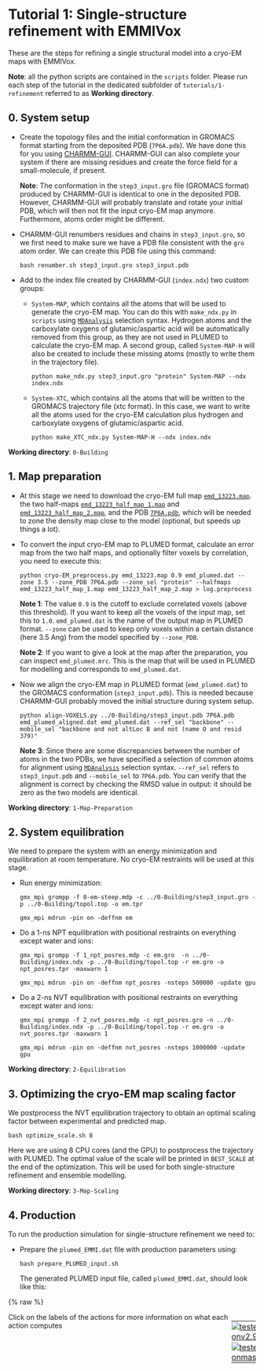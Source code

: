 # Tutorial 1: Single-structure refinement with EMMIVox

These are the steps for refining a single structural model into a cryo-EM maps with EMMIVox.

**Note**: all the python scripts are contained in the `scripts` folder. Please run each step of the tutorial in the dedicated subfolder of `tutorials/1-refinement` referred to as **Working directory**.

## 0. System setup

   * Create the topology files and the initial conformation in GROMACS format starting from the deposited PDB (`7P6A.pdb`). We have done this for you using [CHARMM-GUI](https://www.charmm-gui.org). CHARMM-GUI can also complete your system if there are missing residues and create the force field for a small-molecule, if present.

      **Note**: The conformation in the `step3_input.gro` file (GROMACS format) produced by CHARMM-GUI is identical to one in the deposited PDB.
                However, CHARMM-GUI will probably translate and rotate your initial PDB, which will then not fit the input cryo-EM map anymore. Furthermore, atoms order might be different.

   * CHARMM-GUI renumbers residues and chains in `step3_input.gro`, so we first need to make sure we have a PDB file consistent with the `gro`
     atom order. We can create this PDB file using this command:

     `bash renumber.sh step3_input.gro step3_input.pdb`

   * Add to the index file created by CHARMM-GUI (`index.ndx`) two custom groups:

     * `System-MAP`, which contains all the atoms that will be used to generate the cryo-EM map. You can do this with `make_ndx.py` in `scripts` using [`MDAnalysis`](https://www.mdanalysis.org) selection syntax. Hydrogen atoms and the carboxylate oxygens of glutamic/aspartic acid will be automatically removed from this group, as they are not used in PLUMED to calculate the cryo-EM map. A second group, called `System-MAP-H` will also be created to include these missing atoms (mostly to write them in the trajectory file).

        `python make_ndx.py step3_input.gro "protein" System-MAP --ndx index.ndx`
       
     * `System-XTC`, which contains all the atoms that will be written to the GROMACS trajectory file (xtc format). In this case, we want to write all the atoms used for the cryo-EM calculation plus hydrogen and carboxylate oxygens of glutamic/aspartic acid.
 
        `python make_XTC_ndx.py System-MAP-H --ndx index.ndx`

   **Working directory**: `0-Building`

## 1. Map preparation

   * At this stage we need to download the cryo-EM full map [`emd_13223.map`](https://ftp.ebi.ac.uk/pub/databases/emdb/structures/EMD-13223/map/emd_13223.map.gz).
     the two half-maps [`emd_13223_half_map_1.map`](https://ftp.ebi.ac.uk/pub/databases/emdb/structures/EMD-13223/other/emd_13223_half_map_1.map.gz)
     and [`emd_13223_half_map_2.map`](https://ftp.ebi.ac.uk/pub/databases/emdb/structures/EMD-13223/other/emd_13223_half_map_2.map.gz),
     and the PDB [`7P6A.pdb`](https://files.rcsb.org/download/7P6A.pdb), which will be needed to zone the density map close to the model (optional, but speeds up things a lot).

   * To convert the input cryo-EM map to PLUMED format, calculate an error map from the two half maps, and optionally filter voxels by correlation, you need to execute this:

      `python cryo-EM_preprocess.py emd_13223.map 0.9 emd_plumed.dat --zone 3.5 --zone_PDB 7P6A.pdb --zone_sel "protein" --halfmaps emd_13223_half_map_1.map emd_13223_half_map_2.map > log.preprocess` 

       **Note 1**: The value `0.9` is the cutoff to exclude correlated voxels (above this threshold). If you want to keep all the voxels of the input map, set this to `1.0`. `emd_plumed.dat` is the name of the output map in PLUMED format. `--zone` can be used to keep only voxels within a certain distance (here 3.5 Ang) from the model specified by `--zone_PDB`.

       **Note 2**: If you want to give a look at the map after the preparation, you can inspect `emd_plumed.mrc`. This is the map that will be used in PLUMED for modelling and corresponds to `emd_plumed.dat`.

   * Now we align the cryo-EM map in PLUMED format (`emd_plumed.dat`) to the GROMACS conformation (`step3_input.pdb`). This is needed because CHARMM-GUI probably moved the initial structure during system setup. 

      `python align-VOXELS.py ../0-Building/step3_input.pdb 7P6A.pdb emd_plumed_aligned.dat emd_plumed.dat --ref_sel "backbone" --mobile_sel "backbone and not altLoc B and not (name O and resid 379)"`

       **Note 3**: Since there are some discrepancies between the number of atoms in the two PDBs, we have specified a selection of common atoms for alignment using [`MDAnalysis`](https://www.mdanalysis.org) selection syntax. `--ref_sel` refers to `step3_input.pdb` and `--mobile_sel` to `7P6A.pdb`. You can verify that the alignment is correct by checking the RMSD value in output: it should be zero as the two models are identical.

   **Working directory**: `1-Map-Preparation`

## 2. System equilibration

We need to prepare the system with an energy minimization and equilibration at room temperature. No cryo-EM restraints will be used at this stage.

   * Run energy minimization:

     `gmx_mpi grompp -f 0-em-steep.mdp -c ../0-Building/step3_input.gro -p ../0-Building/topol.top -o em.tpr`

     `gmx_mpi mdrun -pin on -deffnm em`

   * Do a 1-ns NPT equilibration with positional restraints on everything except water and ions:

     `gmx_mpi grompp -f 1_npt_posres.mdp -c em.gro  -n ../0-Building/index.ndx -p ../0-Building/topol.top -r em.gro -o npt_posres.tpr -maxwarn 1`

     `gmx_mpi mdrun -pin on -deffnm npt_posres -nsteps 500000 -update gpu`

   * Do a 2-ns NVT equilibration with positional restraints on everything except water and ions:

     `gmx_mpi grompp -f 2_nvt_posres.mdp -c npt_posres.gro -n ../0-Building/index.ndx -p ../0-Building/topol.top -r em.gro -o nvt_posres.tpr -maxwarn 1`

     `gmx_mpi mdrun -pin on -deffnm nvt_posres -nsteps 1000000 -update gpu`

   **Working directory**: `2-Equilibration`

## 3. Optimizing the cryo-EM map scaling factor

   We postprocess the NVT equilibration trajectory to obtain an optimal scaling factor between experimental and predicted map. 
   
   `bash optimize_scale.sh 8`

   Here we are using 8 CPU cores (and the GPU) to postprocess the trajectory with PLUMED. The optimal value of the scale will be printed in `BEST_SCALE` at the end of the optimization. This will be used for both single-structure refinement and ensemble modelling.

   **Working directory**: `3-Map-Scaling`

## 4. Production

   To run the production simulation for single-structure refinement we need to:

   * Prepare the `plumed_EMMI.dat` file with production parameters using:

     `bash prepare_PLUMED_input.sh`

     The generated PLUMED input file, called `plumed_EMMI.dat`, should look like this:

{% raw %}
<div style="width: 100%; float:left">
<div style="width: 90%; float:left" id="value_details_01.md_working_1.dat"> Click on the labels of the actions for more information on what each action computes </div>
<div style="width: 10%; float:left"><table><tr><td style="padding:1px"><a href="01.md_working_1.dat.plumed.stderr"><img src="https://img.shields.io/badge/v2.9-failed-red.svg" alt="tested onv2.9" /></a></td></tr><tr><td style="padding:1px"><a href="01.md_working_1.dat.plumed_master.stderr"><img src="https://img.shields.io/badge/master-failed-red.svg" alt="tested onmaster" /></a></td></tr></table></div></div>
<pre style="width=97%;">
<span style="color:blue" class="comment"># include topology info</span>
<div class="tooltip" style="color:green">MOLINFO<div class="right">This command is used to provide information on the molecules that are present in your system. <a href="https://www.plumed.org/doc-master/user-doc/html/_m_o_l_i_n_f_o.html" style="color:green">More details</a><i></i></div></div> <div class="tooltip">STRUCTURE<div class="right">a file in pdb format containing a reference structure<i></i></div></div>=../3-Map-Scaling/step3_input_xtc.pdb <div class="tooltip">WHOLE<div class="right"> The reference structure is whole, i<i></i></div></div>
<span style="color:blue" class="comment"># define map atoms</span>
<span style="display:none;" id="01.md_working_1.dat">The MOLINFO action with label <b></b> calculates something</span><b name="01.md_working_1.datsystem-map" onclick='showPath("01.md_working_1.dat","01.md_working_1.datsystem-map","01.md_working_1.datsystem-map","brown")'>system-map</b>: <div class="tooltip" style="color:green">GROUP<div class="right">Define a group of atoms so that a particular list of atoms can be referenced with a single label in definitions of CVs or virtual atoms. <a href="https://www.plumed.org/doc-master/user-doc/html/_g_r_o_u_p.html" style="color:green">More details</a><i></i></div></div> <div class="tooltip">NDX_FILE<div class="right">the name of index file (gromacs syntax)<i></i></div></div>=<b name="01.md_working_1.dat">../0-Building/index.ndx</b> <div class="tooltip">NDX_GROUP<div class="right">the name of the group to be imported (gromacs syntax) - first group found is used by default<i></i></div></div>=System-MAP
<span style="color:blue" class="comment"># make map atoms whole</span>
<span style="display:none;" id="01.md_working_1.datsystem-map">The GROUP action with label <b>system-map</b> calculates something</span><div class="tooltip" style="color:green">WHOLEMOLECULES<div class="right">This action is used to rebuild molecules that can become split by the periodic boundary conditions. <a href="https://www.plumed.org/doc-master/user-doc/html/_w_h_o_l_e_m_o_l_e_c_u_l_e_s.html" style="color:green">More details</a><i></i></div></div> ...
<div class="tooltip">ADDREFERENCE<div class="right"> Define the reference position of the first atom of each entity using a PDB file<i></i></div></div> <div class="tooltip">EMST<div class="right"> Define atoms sequence in entities using an Euclidean minimum spanning tree<i></i></div></div>
<div class="tooltip">ENTITY0<div class="right">the atoms that make up a molecule that you wish to align<i></i></div></div>=<b name="01.md_working_1.datsystem-map">system-map</b> <div class="tooltip">STRIDE<div class="right"> the frequency with which molecules are reassembled<i></i></div></div>=4
... WHOLEMOLECULES
<span style="color:blue" class="comment"># create EMMI score</span>
<div class="tooltip" style="color:green">EMMIVOX<div class="right">Bayesian single-structure and ensemble refinement with cryo-EM maps. <a href="https://www.plumed.org/doc-master/user-doc/html/_e_m_m_i_v_o_x.html" style="color:green">More details</a><i></i></div></div> ...
<span style="color:blue" class="comment"># name of this action</span>
<div class="tooltip">LABEL<div class="right">a label for the action so that its output can be referenced in the input to other actions<i></i></div></div>=<b name="01.md_working_1.datemmi" onclick='showPath("01.md_working_1.dat","01.md_working_1.datemmi","01.md_working_1.datemmi","brown")'>emmi</b>
<span style="color:blue" class="comment"># general parameters</span>
<div class="tooltip">TEMP<div class="right">temperature<i></i></div></div>=300.0 <div class="tooltip">NL_STRIDE<div class="right">neighbor list update frequency<i></i></div></div>=50 <div class="tooltip">NL_DIST_CUTOFF<div class="right">neighbor list distance cutoff<i></i></div></div>=1.0 <div class="tooltip">NL_GAUSS_CUTOFF<div class="right">neighbor list Gaussian sigma cutoff<i></i></div></div>=3.0
<span style="color:blue" class="comment"># define atoms for cryo-EM restraint and read experimental data</span>
<div class="tooltip">ATOMS<div class="right">atoms used in the calculation of the density map, typically all heavy atoms<i></i></div></div>=<b name="01.md_working_1.datsystem-map">system-map</b> <div class="tooltip">DATA_FILE<div class="right">file with cryo-EM map<i></i></div></div>=<b name="01.md_working_1.dat">../1-Map-Preparation/emd_plumed_aligned.dat</b>
<span style="color:blue" class="comment"># info about the experimental map</span>
<div class="tooltip">NORM_DENSITY<div class="right">integral of experimental density<i></i></div></div>=684.480896 <div class="tooltip">RESOLUTION<div class="right">cryo-EM map resolution<i></i></div></div>=0.19
<span style="color:blue" class="comment"># data likelihood (or noise model): Marginal</span>
<div class="tooltip">SIGMA_MIN<div class="right">minimum density error<i></i></div></div>=0.2 <div class="tooltip">GPU<div class="right"> calculate EMMIVOX on GPU with Libtorch<i></i></div></div>
<span style="color:blue" class="comment"># output: in production write with the frequency at which XTC/TRR are written</span>
<div class="tooltip">STATUS_FILE<div class="right">write a file with all the data useful for restart<i></i></div></div>=EMMIStatus <div class="tooltip">WRITE_STRIDE<div class="right">stride for writing status file<i></i></div></div>=5000
<span style="color:blue" class="comment"># comment this if you have a hetero-complex</span>
<div class="tooltip">BFACT_NOCHAIN<div class="right"> Do not use chain ID for Bfactor MC<i></i></div></div>
<span style="color:blue" class="comment"># in production, you should sample Bfactors</span>
<div class="tooltip">DBFACT<div class="right">Bfactor MC step<i></i></div></div>=0.05 <div class="tooltip">MCBFACT_STRIDE<div class="right">Bfactor MC stride<i></i></div></div>=500 <div class="tooltip">BFACT_SIGMA<div class="right">Bfactor sigma prior<i></i></div></div>=0.1
<span style="color:blue" class="comment"># scale factor</span>
<div class="tooltip">SCALE<div class="right">scale factor<i></i></div></div>=1.3
<span style="color:blue" class="comment"># correlation</span>
<div class="tooltip">CORRELATION<div class="right"> calculate correlation coefficient<i></i></div></div>
...
<span style="color:blue" class="comment"># in production, apply bias to system</span>
<span style="display:none;" id="01.md_working_1.datemmi">The EMMIVOX action with label <b>emmi</b> calculates the following quantities:<table  align="center" frame="void" width="95%" cellpadding="5%"><tr><td width="5%"><b> Quantity </b>  </td><td><b> Description </b> </td></tr><tr><td width="5%">emmi.scoreb</td><td>Bayesian score</td></tr><tr><td width="5%">emmi.scale</td><td>scale factor</td></tr><tr><td width="5%">emmi.offset</td><td>offset</td></tr><tr><td width="5%">emmi.accB</td><td>Bfactor MC acceptance</td></tr><tr><td width="5%">emmi.kbt</td><td>temperature in energy unit</td></tr><tr><td width="5%">emmi.corr</td><td>correlation coefficient</td></tr></table></span><b name="01.md_working_1.datemr" onclick='showPath("01.md_working_1.dat","01.md_working_1.datemr","01.md_working_1.datemr","brown")'>emr</b>: <div class="tooltip" style="color:green">BIASVALUE<div class="right">Takes the value of one variable and use it as a bias <a href="https://www.plumed.org/doc-master/user-doc/html/_b_i_a_s_v_a_l_u_e.html" style="color:green">More details</a><i></i></div></div> <div class="tooltip">ARG<div class="right">the input for this action is the scalar output from one or more other actions<i></i></div></div>=<b name="01.md_working_1.datemmi">emmi.scoreb</b> <div class="tooltip">STRIDE<div class="right">the frequency with which the forces due to the bias should be calculated<i></i></div></div>=4
<span style="color:blue" class="comment"># print output to file</span>
<span style="display:none;" id="01.md_working_1.datemr">The BIASVALUE action with label <b>emr</b> calculates the following quantities:<table  align="center" frame="void" width="95%" cellpadding="5%"><tr><td width="5%"><b> Quantity </b>  </td><td><b> Description </b> </td></tr><tr><td width="5%">emr.bias</td><td>the instantaneous value of the bias potential</td></tr><tr><td width="5%">emr._bias</td><td>one or multiple instances of this quantity can be referenced elsewhere in the input file</td></tr></table></span><div class="tooltip" style="color:green">PRINT<div class="right">Print quantities to a file. <a href="https://www.plumed.org/doc-master/user-doc/html/_p_r_i_n_t.html" style="color:green">More details</a><i></i></div></div> <div class="tooltip">ARG<div class="right">the input for this action is the scalar output from one or more other actions<i></i></div></div>=<b name="01.md_working_1.datemmi">emmi</b> <div class="tooltip">FILE<div class="right">the name of the file on which to output these quantities<i></i></div></div>=COLVAR <div class="tooltip">STRIDE<div class="right"> the frequency with which the quantities of interest should be output<i></i></div></div>=5000
</pre>
 {% endraw %} 

   * Run a 10-ns long production run following the instructions below, after setting the number of CPU cores to use (`$OMP_NUM_THREADS`). 

     `gmx_mpi grompp -f 4-nvt-production.mdp -c ../2-Equilibration/nvt_posres.gro -n ../0-Building/index.ndx -p ../0-Building/topol.top -o production.tpr`

     `gmx_mpi mdrun -pin on -deffnm production -ntomp $OMP_NUM_THREADS -nsteps 5000000 -plumed plumed_EMMI.dat`

     **Note**: Do **not** add the option `-update gpu` when using GROMACS in combination with PLUMED.

   **Working directory**: `4-Production`

## 5. Postprocessing and validation

   * We first need to extract the conformation with best EMMIVox score from our production run and perform a short energy minimization. To setup all the files needed for minimization, you need to execute this script:
     
     `bash prepare_PLUMED_input_emin.sh`

   * Now we run energy minimization using 8 CPU cores:
    
     `bash run_PLUMED_emin.sh 8`

   * After minimization is complete, we need to align `conf_pbc.pdb` to the original cryo-EM map using the `transformation.dat`
     file created during the map preparation stage:

     `python align-PDBs.py conf_pbc.pdb conf_pbc_aligned.pdb ../1-Map-Preparation/transformation.dat`

   * Finally, we add the BFactors column to our aligned model:

     `python add-BFACT.py conf_pbc_aligned.pdb EMMIStatus conf_EMMIVOX.pdb`

   * The output PDB file `conf_EMMIVOX.pdb` is ready to be validated with PHENIX:

     `bash do_PHENIX conf_EMMIVOX.pdb ../1-Map-Preparation/emd_13223.map 1.9 > results.EMMIVOX`
   
     where `1.9` is the resolution of the input map `emd_13223.map` in Angstrom. Validation metrics are saved in `results.EMMIVOX`.

   * Compare the EMMIVOX-refined model with the deposited PDB:

      `bash do_PHENIX ../1-Map-Preparation/7P6A.pdb ../1-Map-Preparation/emd_13223.map 1.9 > results.PDB`

   * Model fit to the data (CC_mask) can be calculated using our internal script:

      `python cryo-EM_validate.py ../1-Map-Preparation/emd_13223.map --pdbA=conf_EMMIVOX.pdb --threshold=0.0 > CCmask.EMMIVOX`

      `python cryo-EM_validate.py ../1-Map-Preparation/emd_13223.map --pdbA=../1-Map-Preparation/7P6A.pdb --threshold=0.0 > CCmask.PDB`

   **Working directory**: `5-Analysis`
